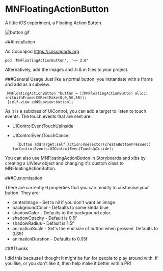 # MNFloatingActionButton

A little iOS experiment, a Floating Action Button.

![button gif](https://raw.github.com/mattnydam/MNFloatingActionButton/master/button.gif)

###Installation

As Cocoapod https://cocoapods.org

	pod 'MNFloatingActionButton', '~> 2,0'

Alternatively, add the images and .h &.m files to your project.

###General Usage
Just like a normal button, you instantiate with a frame and add as a subview.
	
	 MNFloatingActionButton *button = [[MNFloatingActionButton alloc] initWithFrame:CGRectMake(0,0,50,50)];
	 [self.view addSubview:button];
	
As it is a subclass of UIControl, you can add a target to listen to touch events. The touch events that are sent are:

* UIControlEventTouchUpInside
* UIControlEventTouchCancel

		[button addTarget:self action:@selector(createButtonPressed:) forControlEvents:UIControlEventTouchUpInside];


You can also use MNFloatingActionButton in Storyboards and xibs by creating a UIView object and changing it's custom class to MNFloatingActionButton.
	
###Customisation

There are currently 6 properties that you can modify to customise your button. They are:

* centerImage - Set to nil if you don't want an image
* backgroundColor - Defaults to some kinda blue
* shadowColor - Defaults to the background color.
* shadowOpacity - Default is 0.6f
* shadowRadius - Default is 1.5f
* animationScale - Set's the end size of button when pressed. Defaults to 0.85f
* animationDuration - Defaults to 0.05f


###Thanks

I did this because I thought it might be fun for people to play around with. If you like, or you don't like it, then help make it better with a PR!
